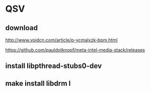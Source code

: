 # QSV

## download
http://www.voidcn.com/article/p-ycmalxzk-bpm.html

https://github.com/pauldotknopf/meta-intel-media-stack/releases

## install libpthread-stubs0-dev
## make install libdrm l

